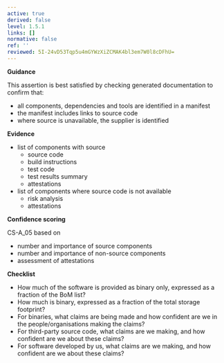 ```yaml
---
active: true
derived: false
level: 1.5.1
links: []
normative: false
ref: ''
reviewed: 5I-24vD53Tqp5u4mGYWzXiZCMAK4bl3em7W0l8cDFhU=
---
```


**Guidance**

This assertion is best satisfied by checking generated documentation to confirm
that:

- all components, dependencies and tools are identified in a manifest
- the manifest includes links to source code
- where source is unavailable, the supplier is identified

**Evidence**

- list of components with source
  - source code
  - build instructions
  - test code
  - test results summary
  - attestations
- list of components where source code is not available
  - risk analysis
  - attestations

**Confidence scoring**

CS-A_05 based on

- number and importance of source components
- number and importance of non-source components
- assessment of attestations

**Checklist**

- How much of the software is provided as binary only, expressed as a
  fraction of the BoM list?
- How much is binary, expressed as a fraction of the total storage footprint?
- For binaries, what claims are being made and how confident are we in the
  people/organisations making the claims?
- For third-party source code, what claims are we making, and how confident
  are we about these claims?
- For software developed by us, what claims are we making, and how confident
  are we about these claims?
